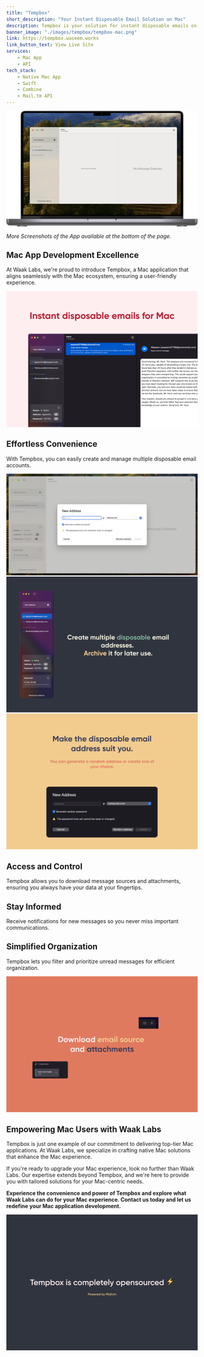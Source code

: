 ```yaml
---
title: "Tempbox"
short_description: "Your Instant Disposable Email Solution on Mac"
description: Tempbox is your solution for instant disposable emails on Mac, powered by the trusted Mail.tm service. Developed in-house by Waak Labs, Tempbox offers a range of features for your Mac that enhance your email experience.
banner_image: "./images/tempbox/tempbox-mac.png"
link: https://tempbox.waseem.works
link_button_text: View Live Site
services:
    - Mac App
    - API
tech_stack:
    - Native Mac App
    - Swift
    - Combine
    - Mail.tm API
---
```


![](./images/tempbox/tempbox-mac.png)

_More Screenshots of the App available at the bottom of the page._

## **Mac App Development Excellence**

At Waak Labs, we're proud to introduce Tempbox, a Mac application that aligns seamlessly with the Mac ecosystem, ensuring a user-friendly experience.

![](./images/tempbox/marketing-1.png)

## **Effortless Convenience**

With Tempbox, you can easily create and manage multiple disposable email accounts.

![](./images/tempbox/app-4.png)
![](./images/tempbox/marketing-2.png)
![](./images/tempbox/marketing-3.png)

## **Access and Control**

Tempbox allows you to download message sources and attachments, ensuring you always have your data at your fingertips.

## **Stay Informed**

Receive notifications for new messages so you never miss important communications.

## **Simplified Organization**

Tempbox lets you filter and prioritize unread messages for efficient organization.

![](./images/tempbox/marketing-4.png)

## **Empowering Mac Users with Waak Labs**

Tempbox is just one example of our commitment to delivering top-tier Mac applications. At Waak Labs, we specialize in crafting native Mac solutions that enhance the Mac experience.

If you're ready to upgrade your Mac experience, look no further than Waak Labs. Our expertise extends beyond Tempbox, and we're here to provide you with tailored solutions for your Mac-centric needs.

**Experience the convenience and power of Tempbox and explore what Waak Labs can do for your Mac experience. Contact us today and let us redefine your Mac application development.**

![](./images/tempbox/marketing-5.png)
